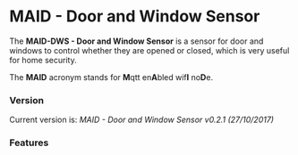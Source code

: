 # MAID - Door and Window Sensor

The **MAID-DWS - Door and Window Sensor** is a sensor for door and windows to control whether they are opened or closed, which is very useful for home security.

The **MAID** acronym stands for **M**qtt en**A**bled wif**I** no**D**e.

### Version
Current version is: _MAID - Door and Window Sensor v0.2.1 (27/10/2017)_

### Features
